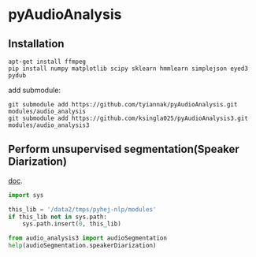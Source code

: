 # pyAudioAnalysis

## Installation
```
apt-get install ffmpeg
pip install numpy matplotlib scipy sklearn hmmlearn simplejson eyed3 pydub
```

add submodule:
```
git submodule add https://github.com/tyiannak/pyAudioAnalysis.git modules/audio_analysis
git submodule add https://github.com/ksingla025/pyAudioAnalysis3.git modules/audio_analysis3
```

## Perform unsupervised segmentation(Speaker Diarization)
[doc](https://github.com/tyiannak/pyAudioAnalysis/wiki/5.-Segmentation#speaker-diarization).
```python
import sys

this_lib = '/data2/tmps/pyhej-nlp/modules'
if this_lib not in sys.path:
    sys.path.insert(0, this_lib)

from audio_analysis3 import audioSegmentation
help(audioSegmentation.speakerDiarization)
```

